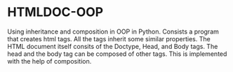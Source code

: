# HTMLDOC-OOP
Using inheritance and composition in OOP in Python. 
Consists a program that creates html tags. All the tags inherit some similar properties.
The HTML document itself consits of the Doctype, Head, and Body tags. The head and the body tag can be composed of other tags. This is implemented with the help of composition.
